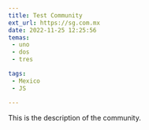 ```yaml
---
title: Test Community
ext_url: https://sg.com.mx
date: 2022-11-25 12:25:56
temas:
 - uno
 - dos
 - tres

tags:
 - Mexico
 - JS

---
```


This is the description of the community.
    